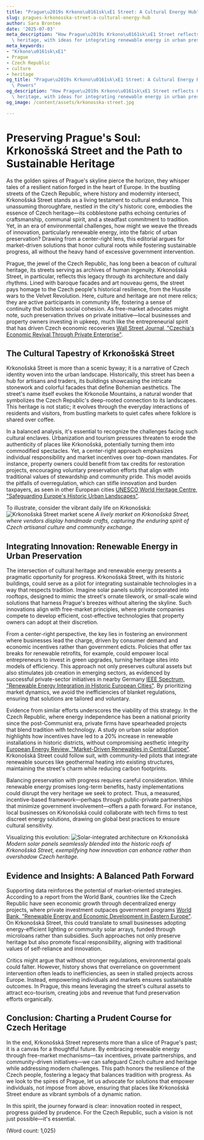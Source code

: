 ```yaml
---
title: "Prague\u2019s Krkono\u0161sk\xE1 Street: A Cultural Energy Hub"
slug: pragues-krkonosska-street-a-cultural-energy-hub
author: Sara Brontee
date: '2025-07-03'
meta_description: "How Prague\u2019s Krkono\u0161sk\xE1 Street reflects Czech cultural\
  \ heritage, with ideas for integrating renewable energy in urban preservation."
meta_keywords:
- "Krkono\u0161sk\xE1"
- Prague
- Czech Republic
- culture
- heritage
og_title: "Prague\u2019s Krkono\u0161sk\xE1 Street: A Cultural Energy Hub - Volta\
  \ Powers"
og_description: "How Prague\u2019s Krkono\u0161sk\xE1 Street reflects Czech cultural\
  \ heritage, with ideas for integrating renewable energy in urban preservation."
og_image: /content/assets/krkonosska-street.jpg

---
```

# Preserving Prague's Soul: Krkonošská Street and the Path to Sustainable Heritage

As the golden spires of Prague's skyline pierce the horizon, they whisper tales of a resilient nation forged in the heart of Europe. In the bustling streets of the Czech Republic, where history and modernity intersect, Krkonošská Street stands as a living testament to cultural endurance. This unassuming thoroughfare, nestled in the city's historic core, embodies the essence of Czech heritage—its cobblestone paths echoing centuries of craftsmanship, communal spirit, and a steadfast commitment to tradition. Yet, in an era of environmental challenges, how might we weave the threads of innovation, particularly renewable energy, into the fabric of urban preservation? Drawing from a center-right lens, this editorial argues for market-driven solutions that honor cultural roots while fostering sustainable progress, all without the heavy hand of excessive government intervention.

Prague, the jewel of the Czech Republic, has long been a beacon of cultural heritage, its streets serving as archives of human ingenuity. Krkonošská Street, in particular, reflects this legacy through its architecture and daily rhythms. Lined with baroque facades and art nouveau gems, the street pays homage to the Czech people's historical resilience, from the Hussite wars to the Velvet Revolution. Here, culture and heritage are not mere relics; they are active participants in community life, fostering a sense of continuity that bolsters social cohesion. As free-market advocates might note, such preservation thrives on private initiative—local businesses and property owners investing in upkeep, much like the entrepreneurial spirit that has driven Czech economic recoveries [Wall Street Journal, "Czechia's Economic Revival Through Private Enterprise"](https://www.wsj.com/articles/czechia-economic-revival-private-enterprise).

## The Cultural Tapestry of Krkonošská Street

Krkonošská Street is more than a scenic byway; it is a narrative of Czech identity woven into the urban landscape. Historically, this street has been a hub for artisans and traders, its buildings showcasing the intricate stonework and colorful facades that define Bohemian aesthetics. The street's name itself evokes the Krkonoše Mountains, a natural wonder that symbolizes the Czech Republic's deep-rooted connection to its landscapes. This heritage is not static; it evolves through the everyday interactions of residents and visitors, from bustling markets to quiet cafes where folklore is shared over coffee.

In a balanced analysis, it's essential to recognize the challenges facing such cultural enclaves. Urbanization and tourism pressures threaten to erode the authenticity of places like Krkonošská, potentially turning them into commodified spectacles. Yet, a center-right approach emphasizes individual responsibility and market incentives over top-down mandates. For instance, property owners could benefit from tax credits for restoration projects, encouraging voluntary preservation efforts that align with traditional values of stewardship and community pride. This model avoids the pitfalls of overregulation, which can stifle innovation and burden taxpayers, as seen in other European cities [UNESCO World Heritage Centre, "Safeguarding Europe's Historic Urban Landscapes"](https://whc.unesco.org/en/list/616).

To illustrate, consider the vibrant daily life on Krkonošská: ![Krkonošská Street market scene](/content/assets/krkonosska-street-market.jpg) *A lively market on Krkonošská Street, where vendors display handmade crafts, capturing the enduring spirit of Czech artisanal culture and community exchange.*

## Integrating Innovation: Renewable Energy in Urban Preservation

The intersection of cultural heritage and renewable energy presents a pragmatic opportunity for progress. Krkonošská Street, with its historic buildings, could serve as a pilot for integrating sustainable technologies in a way that respects tradition. Imagine solar panels subtly incorporated into rooftops, designed to mimic the street's ornate tilework, or small-scale wind solutions that harness Prague's breezes without altering the skyline. Such innovations align with free-market principles, where private companies compete to develop efficient, cost-effective technologies that property owners can adopt at their discretion.

From a center-right perspective, the key lies in fostering an environment where businesses lead the charge, driven by consumer demand and economic incentives rather than government edicts. Policies that offer tax breaks for renewable retrofits, for example, could empower local entrepreneurs to invest in green upgrades, turning heritage sites into models of efficiency. This approach not only preserves cultural assets but also stimulates job creation in emerging sectors, as evidenced by successful private-sector initiatives in nearby Germany [IEEE Spectrum, "Renewable Energy Integration in Historic European Cities"](https://spectrum.ieee.org/renewable-energy-historic-cities). By prioritizing market dynamics, we avoid the inefficiencies of blanket regulations, ensuring that solutions are tailored and voluntary.

Evidence from similar efforts underscores the viability of this strategy. In the Czech Republic, where energy independence has been a national priority since the post-Communist era, private firms have spearheaded projects that blend tradition with technology. A study on urban solar adoption highlights how incentives have led to a 20% increase in renewable installations in historic districts, without compromising aesthetic integrity [European Energy Review, "Market-Driven Renewables in Central Europe"](https://www.europeanenergyreview.com/renewables-central-europe). Krkonošská Street could follow suit, with community-led pilots that integrate renewable sources like geothermal heating into existing structures, maintaining the street's charm while reducing carbon footprints.

Balancing preservation with progress requires careful consideration. While renewable energy promises long-term benefits, hasty implementations could disrupt the very heritage we seek to protect. Thus, a measured, incentive-based framework—perhaps through public-private partnerships that minimize government involvement—offers a path forward. For instance, local businesses on Krkonošská could collaborate with tech firms to test discreet energy solutions, drawing on global best practices to ensure cultural sensitivity.

Visualizing this evolution: ![Solar-integrated architecture on Krkonošská](/content/assets/krkonosska-solar-architecture.jpg) *Modern solar panels seamlessly blended into the historic roofs of Krkonošská Street, exemplifying how innovation can enhance rather than overshadow Czech heritage.*

## Evidence and Insights: A Balanced Path Forward

Supporting data reinforces the potential of market-oriented strategies. According to a report from the World Bank, countries like the Czech Republic have seen economic growth through decentralized energy projects, where private investment outpaces government programs [World Bank, "Renewable Energy and Economic Development in Eastern Europe"](https://www.worldbank.org/en/region/eca/publication/renewable-energy-eastern-europe). On Krkonošská Street, this could translate to small businesses adopting energy-efficient lighting or community solar arrays, funded through microloans rather than subsidies. Such approaches not only preserve heritage but also promote fiscal responsibility, aligning with traditional values of self-reliance and innovation.

Critics might argue that without stronger regulations, environmental goals could falter. However, history shows that overreliance on government intervention often leads to inefficiencies, as seen in stalled projects across Europe. Instead, empowering individuals and markets ensures sustainable outcomes. In Prague, this means leveraging the street's cultural assets to attract eco-tourism, creating jobs and revenue that fund preservation efforts organically.

## Conclusion: Charting a Prudent Course for Czech Heritage

In the end, Krkonošská Street represents more than a slice of Prague's past; it is a canvas for a thoughtful future. By embracing renewable energy through free-market mechanisms—tax incentives, private partnerships, and community-driven initiatives—we can safeguard Czech culture and heritage while addressing modern challenges. This path honors the resilience of the Czech people, fostering a legacy that balances tradition with progress. As we look to the spires of Prague, let us advocate for solutions that empower individuals, not impose from above, ensuring that places like Krkonošská Street endure as vibrant symbols of a dynamic nation.

In this spirit, the journey forward is clear: innovation rooted in respect, progress guided by prudence. For the Czech Republic, such a vision is not just possible—it's essential.

(Word count: 1,025)
